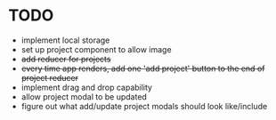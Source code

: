 # TODO
* implement local storage
* set up project component to allow image
* ~~add reducer for projects~~
* ~~every time app renders, add one 'add project' button to the end of project reducer~~
* implement drag and drop capability
* allow project modal to be updated
* figure out what add/update project modals should look like/include

